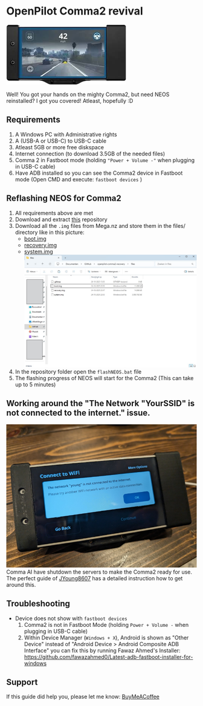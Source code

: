 OpenPilot Comma2 revival
======
![Screenshot](images/comma2.jpg)

Well! You got your hands on the mighty Comma2, but need NEOS reinstalled?
I got you covered! Atleast, hopefully :D

Requirements
------
1. A Windows PC with Administrative rights
2. A (USB-A or USB-C) to USB-C cable
3. Atleast 5GB or more free diskspace
4. Internet connection (to download 3.5GB of the needed files) 
5. Comma 2 in Fastboot mode (holding `"Power + Volume -"` when plugging in USB-C cable)
6. Have ADB installed so you can see the Comma2 device in Fastboot mode (Open CMD and execute: `fastboot devices` )


Reflashing NEOS for Comma2
------
1. All requirements above are met
2. Download and extract [this](https://github.com/timnijland3/openpilot-comma2-recovery/archive/refs/heads/main.zip) repository
3. Download all the `.img` files from Mega.nz and store them in the files/ directory like in this picture:
    - [boot.img](https://mega.nz/file/aUUTQSJL#nJauYOIbKwWFVp3MGjqqdxiY36ccwTxQFWsUMfxz-_s)
    - [recovery.img](https://mega.nz/file/mN12DRzL#139jBwBAKxxtFlFARI-nLSWzK54VKc9-fWFWunnRFlY)
    - [system.img](https://mega.nz/file/yUkRQLKT#e3A72hE7H584zhxNy5CWiJGKBBHNnvK2tZu3uPonxj4)
    ![Screenshot](images/files.jpg)
3. In the repository folder open the `flashNEOS.bat` file
4. The flashing progress of NEOS will start for the Comma2 (This can take up to 5 minutes)

Working around the "The Network "YourSSID" is not connected to the internet." issue.
------
![Screenshot](images/neos_stuck_install.jpg)
Comma AI have shutdown the servers to make the Comma2 ready for use.
The perfect guide of [JYoung8607](https://github.com/jyoung8607/neos-manual-install) has a detailed instruction how to get around this.


Troubleshooting
------
- Device does not show with `fastboot devices`
    1. Comma2 is not in Fastboot Mode (holding `Power + Volume -` when plugging in USB-C cable)
    2. Within Device Manager (`Windows + X`), Android is shown as "Other Device" instead of "Android Device > Android Composite ADB Interface" you can fix this by running Fawaz Ahmed's Installer: https://github.com/fawazahmed0/Latest-adb-fastboot-installer-for-windows

Support
------
If this guide did help you, please let me know:
[BuyMeACoffee](https://buymeacoffee.com/tnijland3)